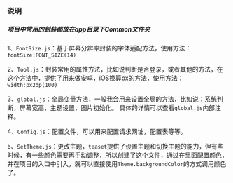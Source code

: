 ### 说明
##### 项目中常用的封装都放在app目录下Common文件夹
1、`FontSize.js`：基于屏幕分辨率封装的字体适配方法，使用方法：`fontSize:FONT_SIZE(14)`

2、`Tool.js`：封装常用的属性方法，比如说判断是否登录，或者其他的方法，在这个方法中，提供了用来做安卓，iOS换算px的方法，使用方法：`width:px2dp(100)`

3、`global.js`：全局变量方法，一般我会用来设置全局的方法，比如说：系统判断，屏幕宽高，主题设置，图片初始化。
具体的详情可以查看`global.js`内部注释。

4、`Config.js`：配置文件，可以用来配置请求网址，配置表等等。

5、`SetTheme.js`：更改主题，`teaset`提供了设置主题和切换主题的能力，但有些时候，有一些颜色需要再手动调整，所以创建了这个文件，通过在里面配置颜色，并在项目的入口中引入，就可以直接使用`Theme.backgroundColor`的方式调用颜色了。